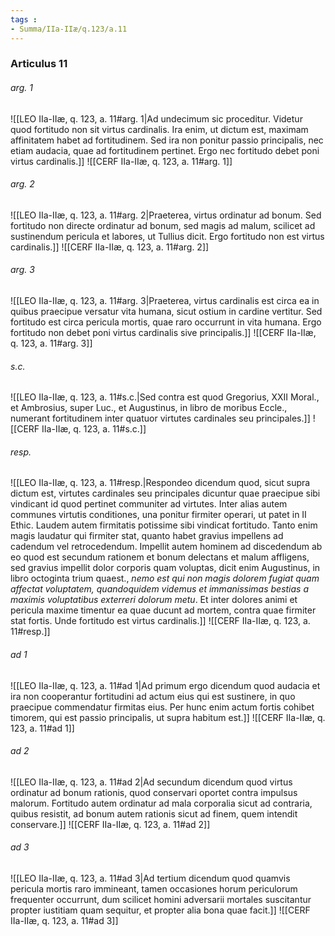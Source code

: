 ```yaml
---
tags : 
- Summa/IIa-IIæ/q.123/a.11
---
```


### Articulus 11

###### arg. 1
![[LEO IIa-IIæ, q. 123, a. 11#arg. 1|Ad undecimum sic proceditur. Videtur quod fortitudo non sit virtus cardinalis. Ira enim, ut dictum est, maximam affinitatem habet ad fortitudinem. Sed ira non ponitur passio principalis, nec etiam audacia, quae ad fortitudinem pertinet. Ergo nec fortitudo debet poni virtus cardinalis.]]
![[CERF IIa-IIæ, q. 123, a. 11#arg. 1]]

###### arg. 2
![[LEO IIa-IIæ, q. 123, a. 11#arg. 2|Praeterea, virtus ordinatur ad bonum. Sed fortitudo non directe ordinatur ad bonum, sed magis ad malum, scilicet ad sustinendum pericula et labores, ut Tullius dicit. Ergo fortitudo non est virtus cardinalis.]]
![[CERF IIa-IIæ, q. 123, a. 11#arg. 2]]

###### arg. 3
![[LEO IIa-IIæ, q. 123, a. 11#arg. 3|Praeterea, virtus cardinalis est circa ea in quibus praecipue versatur vita humana, sicut ostium in cardine vertitur. Sed fortitudo est circa pericula mortis, quae raro occurrunt in vita humana. Ergo fortitudo non debet poni virtus cardinalis sive principalis.]]
![[CERF IIa-IIæ, q. 123, a. 11#arg. 3]]

###### s.c.
![[LEO IIa-IIæ, q. 123, a. 11#s.c.|Sed contra est quod Gregorius, XXII Moral., et Ambrosius, super Luc., et Augustinus, in libro de moribus Eccle., numerant fortitudinem inter quatuor virtutes cardinales seu principales.]]
![[CERF IIa-IIæ, q. 123, a. 11#s.c.]]

###### resp.
![[LEO IIa-IIæ, q. 123, a. 11#resp.|Respondeo dicendum quod, sicut supra dictum est, virtutes cardinales seu principales dicuntur quae praecipue sibi vindicant id quod pertinet communiter ad virtutes. Inter alias autem communes virtutis conditiones, una ponitur firmiter operari, ut patet in II Ethic. Laudem autem firmitatis potissime sibi vindicat fortitudo. Tanto enim magis laudatur qui firmiter stat, quanto habet gravius impellens ad cadendum vel retrocedendum. Impellit autem hominem ad discedendum ab eo quod est secundum rationem et bonum delectans et malum affligens, sed gravius impellit dolor corporis quam voluptas, dicit enim Augustinus, in libro octoginta trium quaest., *nemo est qui non magis dolorem fugiat quam affectat voluptatem, quandoquidem videmus et immanissimas bestias a maximis voluptatibus exterreri dolorum metu*. Et inter dolores animi et pericula maxime timentur ea quae ducunt ad mortem, contra quae firmiter stat fortis. Unde fortitudo est virtus cardinalis.]]
![[CERF IIa-IIæ, q. 123, a. 11#resp.]]

###### ad 1
![[LEO IIa-IIæ, q. 123, a. 11#ad 1|Ad primum ergo dicendum quod audacia et ira non cooperantur fortitudini ad actum eius qui est sustinere, in quo praecipue commendatur firmitas eius. Per hunc enim actum fortis cohibet timorem, qui est passio principalis, ut supra habitum est.]]
![[CERF IIa-IIæ, q. 123, a. 11#ad 1]]

###### ad 2
![[LEO IIa-IIæ, q. 123, a. 11#ad 2|Ad secundum dicendum quod virtus ordinatur ad bonum rationis, quod conservari oportet contra impulsus malorum. Fortitudo autem ordinatur ad mala corporalia sicut ad contraria, quibus resistit, ad bonum autem rationis sicut ad finem, quem intendit conservare.]]
![[CERF IIa-IIæ, q. 123, a. 11#ad 2]]

###### ad 3
![[LEO IIa-IIæ, q. 123, a. 11#ad 3|Ad tertium dicendum quod quamvis pericula mortis raro immineant, tamen occasiones horum periculorum frequenter occurrunt, dum scilicet homini adversarii mortales suscitantur propter iustitiam quam sequitur, et propter alia bona quae facit.]]
![[CERF IIa-IIæ, q. 123, a. 11#ad 3]]

